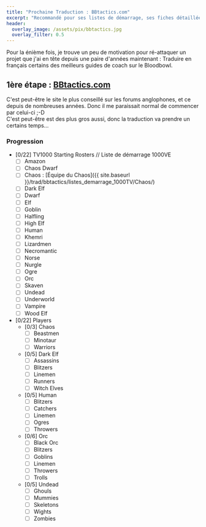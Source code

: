 ```yaml
---
title: "Prochaine Traduction : BBtactics.com"
excerpt: "Recommandé pour ses listes de démarrage, ses fiches détaillées sur chaque joueur pour chaque race et ses articles développés sur chaque compétence .BBtactics.com est le site le plus conseillé sur les forums anglophones."
header:
  overlay_image: /assets/pix/bbtactics.jpg
  overlay_filter: 0.5
---
```

Pour la énième fois, je trouve un peu de motivation pour ré-attaquer un projet que j'ai en tête depuis une paire d'années maintenant : Traduire en français certains des meilleurs guides de coach sur le Bloodbowl.

## 1ère étape : [BBtactics.com](https://bbtactics.com)

C'est peut-être le site le plus conseillé sur les forums anglophones, et ce depuis de nombreuses années. Donc il me paraissait normal de commencer par celui-ci ;-D   
C'est peut-être est des plus gros aussi, donc la traduction va prendre un certains temps...

### Progression
- [0/22] TV1000 Starting Rosters // Liste de démarrage 1000VE
    + [ ] Amazon
    + [ ] Chaos Dwarf
    + [ ] Chaos : [Équipe du Chaos]({{ site.baseurl }}/trad/bbtactics/listes_demarrage_1000TV/Chaos/)
    + [ ] Dark Elf
    + [ ] Dwarf
    + [ ] Elf
    + [ ] Goblin
    + [ ] Halfling
    + [ ] High Elf
    + [ ] Human
    + [ ] Khemri
    + [ ] Lizardmen
    + [ ] Necromantic
    + [ ] Norse
    + [ ] Nurgle
    + [ ] Ogre
    + [ ] Orc
    + [ ] Skaven
    + [ ] Undead
    + [ ] Underworld
    + [ ] Vampire
    + [ ] Wood Elf
- [0/22] Players
    + [0/3] Chaos
        * [ ] Beastmen
        * [ ] Minotaur
        * [ ] Warriors
    + [0/5] Dark Elf
        * [ ] Assassins
        * [ ] Blitzers
        * [ ] Linemen
        * [ ] Runners
        * [ ] Witch Elves
    + [0/5] Human
        * [ ] Blitzers
        * [ ] Catchers
        * [ ] Linemen
        * [ ] Ogres
        * [ ] Throwers
    + [0/6] Orc
        * [ ] Black Orc
        * [ ] Blitzers
        * [ ] Goblins
        * [ ] Linemen
        * [ ] Throwers
        * [ ] Trolls
    + [0/5] Undead
        * [ ] Ghouls
        * [ ] Mummies
        * [ ] Skeletons
        * [ ] Wights
        * [ ] Zombies
